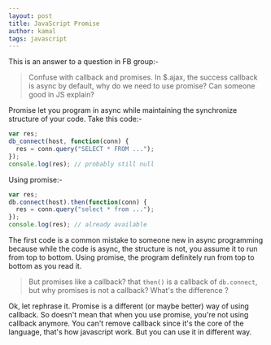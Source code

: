```yaml
---
layout: post
title: JavaScript Promise
author: kamal
tags: javascript
---
```


This is an answer to a question in FB group:-

>Confuse with callback and promises. In $.ajax, the success callback is async by default, why do we need to use promise? Can someone good in JS explain?

Promise let you program in async while maintaining the synchronize structure of your code. Take this code:-

<!--more-->

```javascript
var res;
db_connect(host, function(conn) {
  res = conn.query("SELECT * FROM ...");
});
console.log(res); // probably still null
```

Using promise:-

```javascript
var res;
db.connect(host).then(function(conn) {
  res = conn.query("select * from ...");
});
console.log(res); // already available
```

The first code is a common mistake to someone new in async programming because while the code is async, the structure is not, you assume it to run from top to bottom. Using promise, the program definitely run from top to bottom as you read it.

> But promises like a callback? that `then()` is a callback of `db.connect`, but why promises is not a callback? What's the difference ?

Ok, let rephrase it. Promise is a different (or maybe better) way of using callback. So doesn't mean that when you use promise, you're not using callback anymore. You can't remove callback since it's the core of the language, that's how javascript work. But you can use it in different way.
